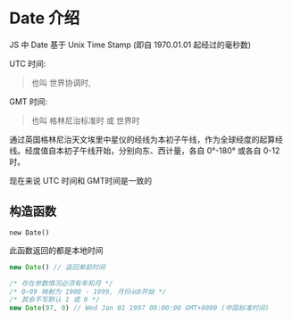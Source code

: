 # Date 介绍

JS 中 Date 基于 Unix Time Stamp (即自 1970.01.01 起经过的毫秒数)

UTC 时间:

> 也叫 世界协调时,

GMT 时间:

> 也叫 格林尼治标准时 或 世界时

通过英国格林尼治天文埃里中星仪的经线为本初子午线，作为全球经度的起算经线。经度值自本初子午线开始，分别向东、西计量，各自 0°-180° 或各自 0-12 时。

现在来说 UTC 时间和 GMT时间是一致的



## 构造函数


`new Date()` 

此函数返回的都是本地时间

```js
new Date() // 返回单前时间

/* 存在参数情况必须有年和月 */
/* 0~99 映射为 1900 - 1999, 月份从0开始 */
/* 其余不写默认 1 或 0 */
new Date(97, 0) // Wed Jan 01 1997 00:00:00 GMT+0800 (中国标准时间)


```